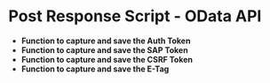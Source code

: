 # Post Response Script - OData API

- **Function to capture and save the Auth Token**
- **Function to capture and save the SAP Token**
- **Function to capture and save the CSRF Token**
- **Function to capture and save the E-Tag**
